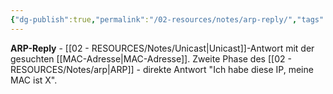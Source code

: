 ```yaml
---
{"dg-publish":true,"permalink":"/02-resources/notes/arp-reply/","tags":["informatik/netzwerk/arp/antwort","unicast/antwort","informatik/netzwerk/protokoll"],"noteIcon":"","updated":"2025-09-10T16:35:07.000+02:00"}
---
```



**ARP-Reply** - [[02 - RESOURCES/Notes/Unicast\|Unicast]]-Antwort mit der gesuchten [[MAC-Adresse\|MAC-Adresse]].
Zweite Phase des [[02 - RESOURCES/Notes/arp\|ARP]] - direkte Antwort "Ich habe diese IP, meine MAC ist X".